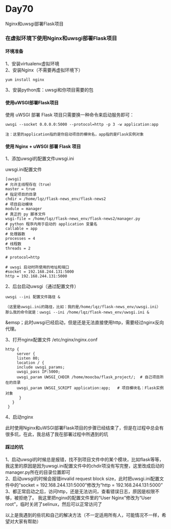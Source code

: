 # Day70
Nginx和uwsgi部署Flask项目  

  
### 在虚拟环境下使用Nginx和uwsgi部署Flask项目  

#### 环境准备  

1、安装virtualenv虚拟环境  
2、安装Nginx（不需要再虚拟环境下）  
```
yum install nginx
```
3、安装python库：uwsgi和你项目需要的包  


#### 使用uWSGI部署Flask项目  
使⽤ uWSGI 部署 Flask 项⽬只需要换⼀种命令来启动服务即可：  
```
uwsgi --socket 0.0.0.0:5000 --protocol=http -p 3 -w application:app

注：这里的application指的是你启动项目的模块名，app指的是Flask实例对象
```

#### 使⽤ Nginx + uWSGI 部署 Flask 项⽬  

1、添加uwsgi的配置文件uwsgi.ini  

uwsgi.ini配置文件  
```
[uwsgi]
# 允许主线程存在（true）
master = true
# 指定项目的目录
chdir = /home/lqz/flask-news_env/flask-news2 
# 项目启动模块
module = manager
# 真正的 py 脚本文件
wsgi-file = /home/lqz/flask-news_env/flask-news2/manager.py
# python 程序内用于启动的 application 变量名
callable = app
# 处理器数
processes = 4
# 线程数
threads = 2

# protocol=http

# uwsgi 启动时所使用的地址和端口
#socket = 192.168.244.131:5000
http = 192.168.244.131:5000

```

2、后台启动uwsgi（通过配置文件）  

```
uwsgi --ini 配置文件路径 &

（这里是uwsgi.ini的路径，比如：我的是/home/lqz/flask-news_env/uwsgi.ini）
那么我的命令就是：uwsgi --ini /home/lqz/flask-news_env/uwsgi.ini &
```

&emsp；此时uwsgi已经启动，但是还是无法直接使用http，需要经过nginx反向代理。  

3、打开nginx配置文件   /etc/nginx/nginx.conf  

```
http {
     server {
     listen 80;
     location / {
     include uwsgi_params;
     uwsgi_pass IP:5000;
     uwsgi_param UWSGI_CHDIR /home/moocba/flask_project/;  # 自己项目所在的目录
     uwsgi_param UWSGI_SCRIPT application:app;   # 项目模块名：Flask实例对象
      }
   } 
 }
```

4、启动nginx  


此时使用Nginx和uWSGI部署Flask项目的步骤已经结束了，但是在过程中总会有很多坑，在此，我总结了我在部署过程中所遇到的坑  

#### 踩过的坑
1、启动uwsgi的时候总是报错，找不到项目文件中的某个模块，比如flask等等，我这里的原因是因为uwsgi.ini配置文件中的chdir项没有写完整，这里改成启动的manager.py所在的目录位置即可  
2、启动uwsgi的时候会报错invalid request block size，此时把uwsgi.ini配置文件中的“socket = 192.168.244.131:5000”修改为“http = 192.168.244.131:5000”  
3、都正常启动之后，访问http，还是无法访问，查看错误日志，原因是权限不够，被拒绝了。 我这里把nginx的配置文件里的“User Nginx”修改为“User root”，临时关闭了selinux，然后可以正常访问了  


以上是我遇到的些坑和自己的解决方法（不一定适用所有人，可能情况不一样，希望对大家有帮助）
